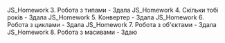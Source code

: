 JS_Homework 3. Робота з типами - Здала
JS_Homework 4. Скільки тобі років - Здала
JS_Homework 5. Конвертер - Здала
JS_Homework 6. Робота з циклами - Здала
JS_Homework 7. Робота з об'єктами - Здала
JS_Homework 8. Робота з масивами - Здаю